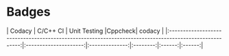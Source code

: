 # Badges

| Codacy                                                                             | C/C++ CI      | Unit Testing |Cppcheck| codacy | 
|:------------------------------------------------------------------------------------------------------:|:---------------------:|:--------------:|:--------:|:------:|:------:|




